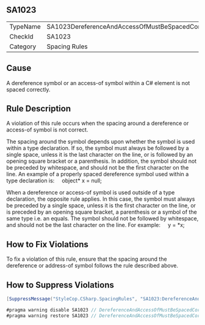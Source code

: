 ﻿## SA1023

<table>
<tr>
  <td>TypeName</td>
  <td>SA1023DereferenceAndAccessOfMustBeSpacedCorrectly</td>
</tr>
<tr>
  <td>CheckId</td>
  <td>SA1023</td>
</tr>
<tr>
  <td>Category</td>
  <td>Spacing Rules</td>
</tr>
</table>

## Cause

A dereference symbol or an access-of symbol within a C# element is not spaced correctly.

## Rule Description

A violation of this rule occurs when the spacing around a dereference or access-of symbol is not correct.

The spacing around the symbol depends upon whether the symbol is used within a type declaration. If so, the symbol must always be followed by a single space, unless it is the last character on the line, or is followed by an opening square bracket or a parenthesis. In addition, the symbol should not be preceded by whitespace, and should not be the first character on the line. An example of a properly spaced dereference symbol used within a type declaration is:
    object* x = null;

When a dereference or access-of symbol is used outside of a type declaration, the 
    opposite rule applies. In this case, the symbol must always be preceded by a 
    single space, unless it is the first character on the line, or is preceded by an 
    opening square bracket, a parenthesis or a symbol of the same type i.e. an 
    equals. The symbol should not be followed by whitespace, and should not be the last character on the line. For example:
    y = *x;

## How to Fix Violations

To fix a violation of this rule, ensure that the spacing around the dereference or address-of symbol follows the rule described above.

## How to Suppress Violations

```csharp
[SuppressMessage("StyleCop.CSharp.SpacingRules", "SA1023:DereferenceAndAccessOfMustBeSpacedCorrectly", Justification = "Reviewed.")]
```

```csharp
#pragma warning disable SA1023 // DereferenceAndAccessOfMustBeSpacedCorrectly
#pragma warning restore SA1023 // DereferenceAndAccessOfMustBeSpacedCorrectly
```
